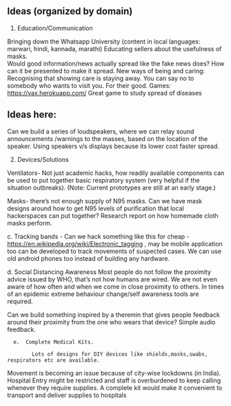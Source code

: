 ## Ideas (organized by domain)

1. Education/Communication

Bringing down the Whatsapp University (content in local languages: marwari, hindi, kannada, marathi)
Educating sellers about the usefulness of masks.     
Would good information/news actually spread like the fake news does? How can it be presented to make it spread. 
New ways of being and caring: Recognising that showing care is staying away. You can say no to somebody who wants to visit you. For their good.
Games: https://vax.herokuapp.com/ Great game to study spread of diseases


## Ideas here: 

Can we build a series of loudspeakers, where we can relay sound announcements /warnings to the masses, based on the location of the speaker. Using speakers v/s displays because its lower cost faster spread.

2.  Devices/Solutions

Ventilators- Not just academic hacks, how readily available components can be used to put together basic respiratory system (very helpful if the situation outbreaks). 
(Note: Current prototypes are still at an early stage.)

Masks- there’s not enough supply of N95 masks. Can we have mask designs around how to get N95 levels of purification that local hackerspaces can put together?
    Research report on how homemade cloth masks perform.

c.  Tracking bands - Can we hack something like this for cheap - https://en.wikipedia.org/wiki/Electronic_tagging , may be mobile application too can be developed to track movements of suspected cases. We can use old android phones too instead of building any hardware. 

d.   Social Distancing Awareness
Most people do not follow the  proximity advice issued by WHO, that’s not how humans are wired. We are not even aware of how often and when we come in close proximity to others. In times of an epidemic extreme behaviour change/self awareness tools are required. 

Can we build something inspired by a theremin that gives people feedback around their proximity from the one who wears that device? Simple audio feedback. 

      e.  Complete Medical Kits.
               
            Lots of designs for DIY devices like shields,masks,swabs, respirators etc are available. 
Movement is becoming an issue because of city-wise lockdowns (in India).
Hospital Entry might be restricted and staff is overburdened to keep calling whenever they require supplies.
A complete kit would make it convenient to transport and deliver supplies to hospitals 
